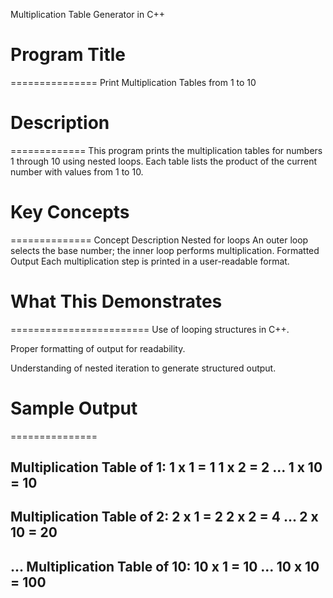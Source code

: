 Multiplication Table Generator in C++

# Program Title
===============
Print Multiplication Tables from 1 to 10



# Description
=============
This program prints the multiplication tables for numbers 1 through 10 using nested loops. Each table lists the product of the current number with values from 1 to 10.



# Key Concepts
==============
Concept	Description
Nested for loops	An outer loop selects the base number; the inner loop performs multiplication.
Formatted Output	Each multiplication step is printed in a user-readable format.



# What This Demonstrates
========================
Use of looping structures in C++.

Proper formatting of output for readability.

Understanding of nested iteration to generate structured output.



# Sample Output
===============

Multiplication Table of 1:
1 x 1 = 1
1 x 2 = 2
...
1 x 10 = 10
--------------------------
Multiplication Table of 2:
2 x 1 = 2
2 x 2 = 4
...
2 x 10 = 20
--------------------------
...
Multiplication Table of 10:
10 x 1 = 10
...
10 x 10 = 100
--------------------------

